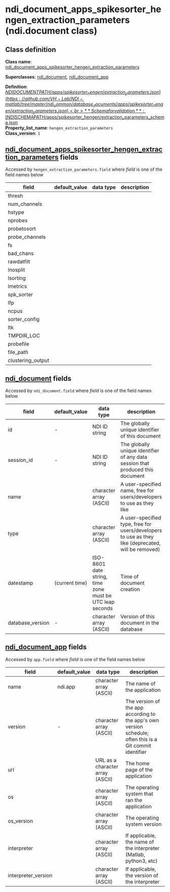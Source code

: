 # ndi_document_apps_spikesorter_hengen_extraction_parameters (ndi.document class)

## Class definition

**Class name**: [ndi_document_apps_spikesorter_hengen_extraction_parameters](ndi_document_apps_spikesorter_hengen_extraction_parameters.md)

**Superclasses**: [ndi_document](../../ndi_document.md), [ndi_document_app](../../ndi_document_app.md)

**Definition**: [$NDIDOCUMENTPATH/apps/spikesorter_hengen/extraction_parameters.json](https://github.com/VH-Lab/NDI-matlab/tree/master/ndi_common/database_documents/apps/spikesorter_hengen/extraction_parameters.json)<br>
**Schema for validation**: [$NDISCHEMAPATH/apps/spikesorter_hengen/extraction_parameters_schema.json](https://github.com/VH-Lab/NDI-matlab/tree/master/ndi_common/schema_documents/apps/spikesorter_hengen/extraction_parameters_schema.json)<br>
**Property_list_name**: `hengen_extraction_parameters`<br>
**Class_version**: `1`<br>


## [ndi_document_apps_spikesorter_hengen_extraction_parameters](ndi_document_apps_spikesorter_hengen_extraction_parameters.md) fields

Accessed by `hengen_extraction_parameters.field` where *field* is one of the field names below

| field | default_value | data type | description |
| --- | --- | --- | --- |
| thresh |  |  |  |
| num_channels |  |  |  |
| hstype |  |  |  |
| nprobes |  |  |  |
| probetosort |  |  |  |
| probe_channels |  |  |  |
| fs |  |  |  |
| bad_chans |  |  |  |
| rawdatfilt |  |  |  |
| lnosplit |  |  |  |
| lsorting |  |  |  |
| lmetrics |  |  |  |
| spk_sorter |  |  |  |
| lfp |  |  |  |
| ncpus |  |  |  |
| sorter_config |  |  |  |
| ltk |  |  |  |
| TMPDIR_LOC |  |  |  |
| probefile |  |  |  |
| file_path |  |  |  |
| clustering_output |  |  |  |


## [ndi_document](../../ndi_document.md) fields

Accessed by `ndi_document.field` where *field* is one of the field names below

| field | default_value | data type | description |
| --- | --- | --- | --- |
| id | - | NDI ID string | The globally unique identifier of this document |
| session_id | - | NDI ID string | The globally unique identifier of any data session that produced this document |
| name |  | character array (ASCII) | A user-specified name, free for users/developers to use as they like |
| type |  | character array (ASCII) | A user-specified type, free for users/developers to use as they like (deprecated, will be removed) |
| datestamp | (current time) | ISO-8601 date string, time zone must be UTC leap seconds | Time of document creation |
| database_version | - | character array (ASCII) | Version of this document in the database |


## [ndi_document_app](../../ndi_document_app.md) fields

Accessed by `app.field` where *field* is one of the field names below

| field | default_value | data type | description |
| --- | --- | --- | --- |
| name | ndi.app | character array (ASCII) | The name of the application |
| version | - | character array (ASCII) | The version of the app according to the app's own version schedule; often this is a Git commit identifier |
| url |  | URL as a character array (ASCII) | The home page of the application |
| os |  | character array (ASCII) | The operating system that ran the application |
| os_version |  | character array (ASCII) | The operating system version |
| interpreter |  | character array (ASCII) | If applicable, the name of the interpreter (Matlab, python3, etc) |
| interpreter_version |  | character array (ASCII) | If applicable, the version of the interpreter |


